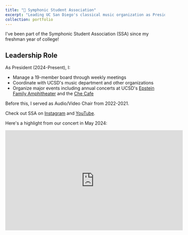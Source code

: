 ```yaml
---
title: "🎻 Symphonic Student Association"
excerpt: "Leading UC San Diego's classical music organization as President, managing a 19-member board and organizing major events."
collection: portfolio
---
```


I've been part of the Symphonic Student Association (SSA) since my freshman year of college!

## Leadership Role
As President (2024-Present), I:
- Manage a 19-member board through weekly meetings
- Coordinate with UCSD's music department and other organizations
- Organize major events including annual concerts at UCSD's [Epstein Family Amphitheater](https://amphitheater.ucsd.edu/) and the [Che Cafe](https://www.instagram.com/thechecafe/?hl=en)

Before this, I served as Audio/Video Chair from 2022-2021.

Check out SSA on [Instagram](https://www.instagram.com/ssaucsd) and [YouTube](https://www.youtube.com/@symphonicstudentassociatio8977).

Here's a highlight from our concert in May 2024:

<div class="video-container">
    <iframe
        width="560"
        height="315"
        src="https://www.youtube-nocookie.com/watch?v=BP3JlLMf71c"
        title="SSA EFA 2024"
        frameborder="0"
        allow="accelerometer; autoplay; clipboard-write; encrypted-media; gyroscope; picture-in-picture"
        allowfullscreen>
    </iframe>
</div>
